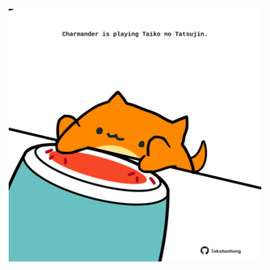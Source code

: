 <!-- built at 14/01/2023, 15:00:46 UTC -->
<p align="center">
  <img width="500" height="500" src="./ReadmeImage.svg">
</p>
